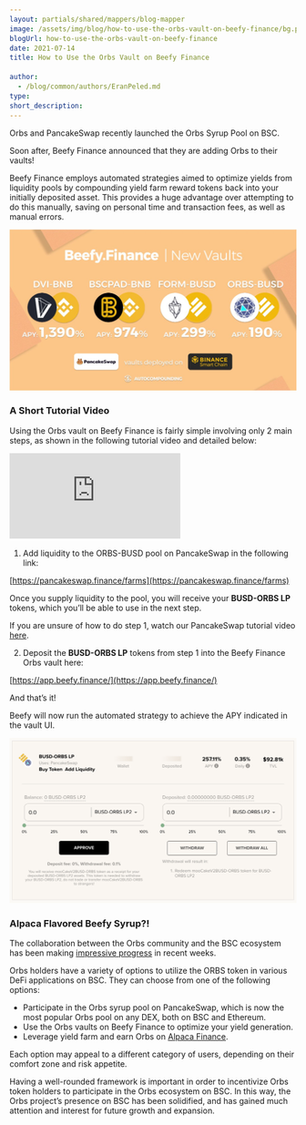 ```yaml
---
layout: partials/shared/mappers/blog-mapper
image: /assets/img/blog/how-to-use-the-orbs-vault-on-beefy-finance/bg.png
blogUrl: how-to-use-the-orbs-vault-on-beefy-finance
date: 2021-07-14
title: How to Use the Orbs Vault on Beefy Finance

author:
  - /blog/common/authors/EranPeled.md
type:
short_description:
---
```


Orbs and PancakeSwap recently launched the Orbs Syrup Pool on BSC.

Soon after, Beefy Finance announced that they are adding Orbs to their vaults!

Beefy Finance employs automated strategies aimed to optimize yields from liquidity pools by compounding yield farm reward tokens back into your initially deposited asset. This provides a huge advantage over attempting to do this manually, saving on personal time and transaction fees, as well as manual errors.

![img](/assets/img/blog/how-to-use-the-orbs-vault-on-beefy-finance/img1.jpeg)

### A Short Tutorial Video

Using the Orbs vault on Beefy Finance is fairly simple involving only 2 main steps, as shown in the following tutorial video and detailed below:

<iframe src="https://www.youtube.com/embed/U-M4-JZm4II" title="YouTube video player" frameborder="0" allow="accelerometer; autoplay; clipboard-write; encrypted-media; gyroscope; picture-in-picture" allowfullscreen></iframe>

1. Add liquidity to the ORBS-BUSD pool on PancakeSwap in the following link:

[https://pancakeswap.finance/farms](https://pancakeswap.finance/farms)

Once you supply liquidity to the pool, you will receive your **BUSD-ORBS LP** tokens, which you’ll be able to use in the next step.

If you are unsure of how to do step 1, watch our PancakeSwap tutorial video [here](/everything-you-need-to-know-about-the-orbs-syrup-pool-on-pancakeswap).

2. Deposit the **BUSD-ORBS LP** tokens from step 1 into the Beefy Finance Orbs vault here:

[https://app.beefy.finance/](https://app.beefy.finance/)

And that’s it!

Beefy will now run the automated strategy to achieve the APY indicated in the vault UI.

![img](/assets/img/blog/how-to-use-the-orbs-vault-on-beefy-finance/img2.png)

### Alpaca Flavored Beefy Syrup?!

The collaboration between the Orbs community and the BSC ecosystem has been making [impressive progress](/orbs-on-bsc-status-update) in recent weeks.

Orbs holders have a variety of options to utilize the ORBS token in various DeFi applications on BSC. They can choose from one of the following options:

- Participate in the Orbs syrup pool on PancakeSwap, which is now the most popular Orbs pool on any DEX, both on BSC and Ethereum.
- Use the Orbs vaults on Beefy Finance to optimize your yield generation.
- Leverage yield farm and earn Orbs on [Alpaca Finance](/orbs-added-to-alpaca-finance-vaults).

Each option may appeal to a different category of users, depending on their comfort zone and risk appetite.

Having a well-rounded framework is important in order to incentivize Orbs token holders to participate in the Orbs ecosystem on BSC. In this way, the Orbs project’s presence on BSC has been solidified, and has gained much attention and interest for future growth and expansion.
